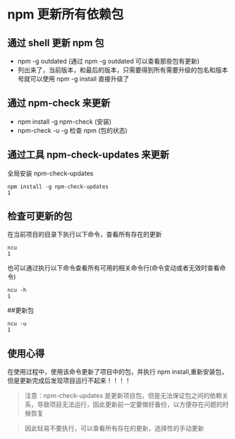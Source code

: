 # npm 更新所有依赖包

## 通过 shell 更新 npm 包

- npm -g outdated (通过 npm -g outdated 可以查看那些包有更新)
- 列出来了，当前版本，和最后的版本，只需要得到所有需要升级的包名和版本号就可以使用 npm -g install <name>直接升级了

## 通过 npm-check 来更新

- npm install -g npm-check (安装)
- npm-check -u -g 检查 npm (包的状态)

## 通过工具 npm-check-updates 来更新

全局安装 npm-check-updates

```shell
npm install -g npm-check-updates
1
```

## 检查可更新的包

在当前项目的目录下执行以下命令，查看所有存在的更新

```shell
ncu
1
```

也可以通过执行以下命令查看所有可用的相关命令行(命令变动或者无效时查看命令)

```shell
ncu -h
1
```

\##更新包

```shell
ncu -u
1
```

## 使用心得

在使用过程中，使用该命令更新了项目中的包，并执行 npm install,重新安装包，但是更新完成后发现项目运行不起来！！！！

> 注意：npm-check-updates 是更新项目包，但是无法保证包之间的依赖关系，导致项目无法运行，因此更新前一定要做好备份，以方便存在问题的时候恢复

> 因此轻易不要执行，可以查看所有存在的更新，选择性的手动更新
